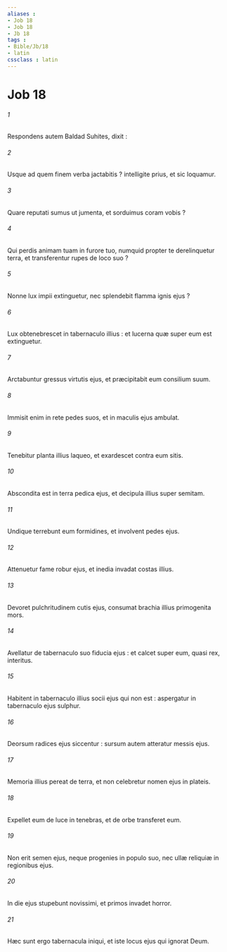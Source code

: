 ```yaml
---
aliases : 
- Job 18
- Job 18
- Jb 18
tags : 
- Bible/Jb/18
- latin
cssclass : latin
---
```


# Job 18

###### 1
Respondens autem Baldad Suhites, dixit :
###### 2
Usque ad quem finem verba jactabitis ? intelligite prius, et sic loquamur.
###### 3
Quare reputati sumus ut jumenta, et sorduimus coram vobis ?
###### 4
Qui perdis animam tuam in furore tuo, numquid propter te derelinquetur terra, et transferentur rupes de loco suo ?
###### 5
Nonne lux impii extinguetur, nec splendebit flamma ignis ejus ?
###### 6
Lux obtenebrescet in tabernaculo illius : et lucerna quæ super eum est extinguetur.
###### 7
Arctabuntur gressus virtutis ejus, et præcipitabit eum consilium suum.
###### 8
Immisit enim in rete pedes suos, et in maculis ejus ambulat.
###### 9
Tenebitur planta illius laqueo, et exardescet contra eum sitis.
###### 10
Abscondita est in terra pedica ejus, et decipula illius super semitam.
###### 11
Undique terrebunt eum formidines, et involvent pedes ejus.
###### 12
Attenuetur fame robur ejus, et inedia invadat costas illius.
###### 13
Devoret pulchritudinem cutis ejus, consumat brachia illius primogenita mors.
###### 14
Avellatur de tabernaculo suo fiducia ejus : et calcet super eum, quasi rex, interitus.
###### 15
Habitent in tabernaculo illius socii ejus qui non est : aspergatur in tabernaculo ejus sulphur.
###### 16
Deorsum radices ejus siccentur : sursum autem atteratur messis ejus.
###### 17
Memoria illius pereat de terra, et non celebretur nomen ejus in plateis.
###### 18
Expellet eum de luce in tenebras, et de orbe transferet eum.
###### 19
Non erit semen ejus, neque progenies in populo suo, nec ullæ reliquiæ in regionibus ejus.
###### 20
In die ejus stupebunt novissimi, et primos invadet horror.
###### 21
Hæc sunt ergo tabernacula iniqui, et iste locus ejus qui ignorat Deum.
